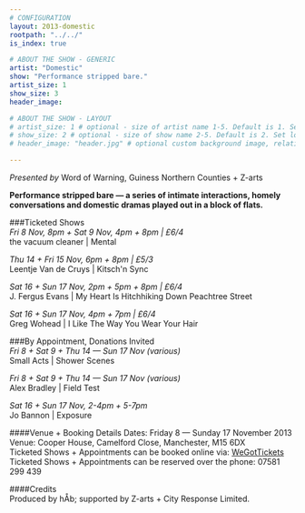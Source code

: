 ```yaml
---
# CONFIGURATION
layout: 2013-domestic
rootpath: "../../"
is_index: true

# ABOUT THE SHOW - GENERIC
artist: "Domestic"
show: "Performance stripped bare."
artist_size: 1
show_size: 3
header_image:

# ABOUT THE SHOW - LAYOUT
# artist_size: 1 # optional - size of artist name 1-5. Default is 1. Set longer names to lower values
# show_size: 2 # optional - size of show name 2-5. Default is 2. Set longer names to lower values
# header_image: "header.jpg" # optional custom background image, relative to current page

---
```

*Presented by* Word of Warning, Guiness Northern Counties + Z-arts       
 
**Performance stripped bare — a series of intimate interactions, homely conversations and domestic dramas played out in a block of flats.**    
        
###Ticketed Shows          
*Fri 8 Nov, 8pm + Sat 9 Nov, 4pm + 8pm | £6/4*        
the vacuum cleaner | Mental        
        
*Thu 14 + Fri 15 Nov, 6pm + 8pm | £5/3*        
Leentje Van de Cruys | Kitsch'n Sync        
         
*Sat 16 + Sun 17 Nov, 2pm + 5pm + 8pm | £6/4*        
J. Fergus Evans | My Heart Is Hitchhiking Down Peachtree Street        
          
*Sat 16 + Sun 17 Nov, 4pm + 7pm | £6/4*       
Greg Wohead | I Like The Way You Wear Your Hair        
        
###By Appointment, Donations Invited        
*Fri 8 + Sat 9 + Thu 14 — Sun 17 Nov (various)*        
Small Acts | Shower Scenes         
           
*Fri 8 + Sat 9 + Thu 14 — Sun 17 Nov (various)*        
Alex Bradley | Field Test         
           
*Sat 16 + Sun 17 Nov, 2-4pm + 5-7pm*        
Jo Bannon | Exposure          
          
####Venue + Booking Details
Dates: Friday 8 — Sunday 17 November 2013    
Venue: Cooper House, Camelford Close, Manchester, M15 6DX    
Ticketed Shows + Appointments can be booked online via: [WeGotTickets](http://www.wegottickets.com/wordofwarning)     
Ticketed Shows + Appointments can be reserved over the phone: 07581 299 439       
        
####Credits         
Produced by hÅb; supported by Z-arts + City Response Limited.
